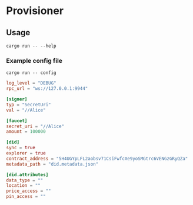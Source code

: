 # Provisioner

## Usage

```shell
cargo run -- --help
```

### Example config file

```shell
cargo run -- config
```

```toml
log_level = "DEBUG"
rpc_url = "ws://127.0.0.1:9944"

[signer]
typ = "SecretUri"
val = "//Alice"

[faucet]
secret_uri = "//Alice"
amount = 100000

[did]
sync = true
explorer = true
contract_address = "5H4UGYpLFL2aobsv71CsiFwfcXe9yoSMGtrc6VENGzGRyQZa"
metadata_path = "did.metadata.json"

[did.attributes]
data_type = ""
location = ""
price_access = ""
pin_access = ""
```
